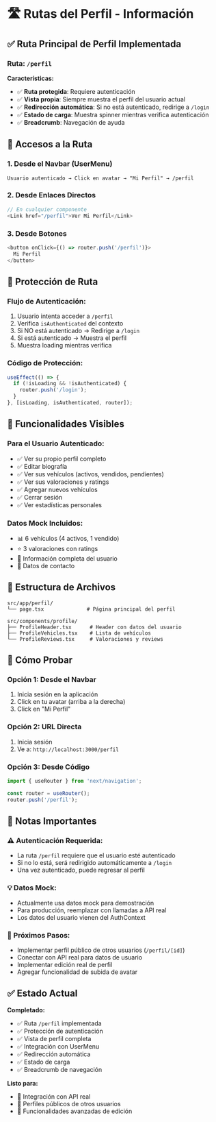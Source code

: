 # 🛣️ Rutas del Perfil - Información

## ✅ Ruta Principal de Perfil Implementada

### **Ruta:** `/perfil`

**Características:**
- ✅ **Ruta protegida**: Requiere autenticación
- ✅ **Vista propia**: Siempre muestra el perfil del usuario actual
- ✅ **Redirección automática**: Si no está autenticado, redirige a `/login`
- ✅ **Estado de carga**: Muestra spinner mientras verifica autenticación
- ✅ **Breadcrumb**: Navegación de ayuda

## 📍 Accesos a la Ruta

### **1. Desde el Navbar (UserMenu)**
```
Usuario autenticado → Click en avatar → "Mi Perfil" → /perfil
```

### **2. Desde Enlaces Directos**
```typescript
// En cualquier componente
<Link href="/perfil">Ver Mi Perfil</Link>
```

### **3. Desde Botones**
```typescript
<button onClick={() => router.push('/perfil')}>
  Mi Perfil
</button>
```

## 🔐 Protección de Ruta

### **Flujo de Autenticación:**
1. Usuario intenta acceder a `/perfil`
2. Verifica `isAuthenticated` del contexto
3. Si NO está autenticado → Redirige a `/login`
4. Si está autenticado → Muestra el perfil
5. Muestra loading mientras verifica

### **Código de Protección:**
```typescript
useEffect(() => {
  if (!isLoading && !isAuthenticated) {
    router.push('/login');
  }
}, [isLoading, isAuthenticated, router]);
```

## 🎯 Funcionalidades Visibles

### **Para el Usuario Autenticado:**
- ✅ Ver su propio perfil completo
- ✅ Editar biografía
- ✅ Ver sus vehículos (activos, vendidos, pendientes)
- ✅ Ver sus valoraciones y ratings
- ✅ Agregar nuevos vehículos
- ✅ Cerrar sesión
- ✅ Ver estadísticas personales

### **Datos Mock Incluidos:**
- 📊 6 vehículos (4 activos, 1 vendido)
- ⭐ 3 valoraciones con ratings
- 👤 Información completa del usuario
- 📍 Datos de contacto

## 📁 Estructura de Archivos

```
src/app/perfil/
└── page.tsx              # Página principal del perfil

src/components/profile/
├── ProfileHeader.tsx      # Header con datos del usuario
├── ProfileVehicles.tsx    # Lista de vehículos
└── ProfileReviews.tsx     # Valoraciones y reviews
```

## 🚀 Cómo Probar

### **Opción 1: Desde el Navbar**
1. Inicia sesión en la aplicación
2. Click en tu avatar (arriba a la derecha)
3. Click en "Mi Perfil"

### **Opción 2: URL Directa**
1. Inicia sesión
2. Ve a: `http://localhost:3000/perfil`

### **Opción 3: Desde Código**
```typescript
import { useRouter } from 'next/navigation';

const router = useRouter();
router.push('/perfil');
```

## 📝 Notas Importantes

### **⚠️ Autenticación Requerida:**
- La ruta `/perfil` requiere que el usuario esté autenticado
- Si no lo está, será redirigido automáticamente a `/login`
- Una vez autenticado, puede regresar al perfil

### **💡 Datos Mock:**
- Actualmente usa datos mock para demostración
- Para producción, reemplazar con llamadas a API real
- Los datos del usuario vienen del AuthContext

### **🔄 Próximos Pasos:**
- Implementar perfil público de otros usuarios (`/perfil/[id]`)
- Conectar con API real para datos de usuario
- Implementar edición real de perfil
- Agregar funcionalidad de subida de avatar

## ✅ Estado Actual

**Completado:**
- ✅ Ruta `/perfil` implementada
- ✅ Protección de autenticación
- ✅ Vista de perfil completa
- ✅ Integración con UserMenu
- ✅ Redirección automática
- ✅ Estado de carga
- ✅ Breadcrumb de navegación

**Listo para:**
- 🔄 Integración con API real
- 🔄 Perfiles públicos de otros usuarios
- 🔄 Funcionalidades avanzadas de edición

